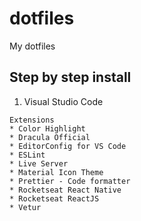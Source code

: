 # dotfiles

My dotfiles

## Step by step install

  1. Visual Studio Code
    
    Extensions
    * Color Highlight
    * Dracula Official
    * EditorConfig for VS Code
    * ESLint
    * Live Server
    * Material Icon Theme
    * Prettier - Code formatter
    * Rocketseat React Native
    * Rocketseat ReactJS
    * Vetur

